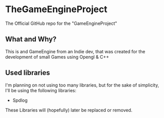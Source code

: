 # TheGameEngineProject
The Official GitHub repo for the "GameEngineProject"

## What and Why?
This is and GameEngine from an Indie dev, that was created for the development of small Games using Opengl & C++

## Used libraries
I'm planning on not using too many libraries, but for the sake of simplicity, I'll be using the following libraries: 
- Spdlog

These Libraries will (hopefully) later be replaced or removed.